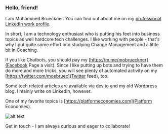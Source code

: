 ### Hello, friend!

I am Mohammed Brueckner. You can find out about me on my [professional LinkedIn work profile](https://linkedin.com/in/mbrueckner).

In short, I am a technology enthusiast who is putting his feet into business topics as well hardcore tech challenges.
I like working with people - that's why I put quite some effort into studying Change Management and a little bit in Coaching.

If you like Chatbots, you should pay my [https://m.me/mobrueckner](Facebook Page a visit).
Since I like putting up bots and trying to have them do more and more tricks, you will see plenty of automated activity on my [https://twitter.com/moebruec](Twitter feed), too.

Some tech related articles are available via dev.to and my old Wordpress blog. I mainly write on LinkedIn, however.

One of my favorite topics is [https://platformeconomies.com](Platform Economies).

![alt text](https://media.giphy.com/media/Id0WsC08hT20ywyYHE/giphy.gif "Creators Have To Create")

Get in touch - I am always curious and eager to collaborate!

